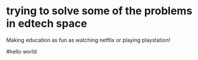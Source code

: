 # trying to solve some of the problems in edtech space
Making education as fun as watching netflix or playing playstation!

#hello world

